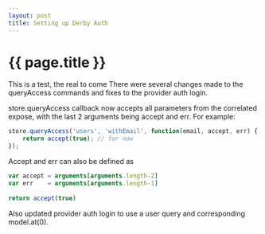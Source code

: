 ```yaml
---
layout: post
title: Setting up Derby Auth
---
```


{{ page.title }}
================
This is a test, the real to come
There were several changes made to the queryAccess commands and fixes to the provider auth login.

store.queryAccess callback now accepts all parameters from the correlated expose, with the last 2 arguments being accept and err.
For example:
```javascript
store.queryAccess('users', 'withEmail', function(email, accept, err) {
    return accept(true); // for now
});
```

Accept and err can also be defined as
```javascript
var accept = arguments[arguments.length-2]
var err    = arguments[arguments.length-1]
    
return accept(true)
```

Also updated provider auth login to use a user query and corresponding model.at(0).
